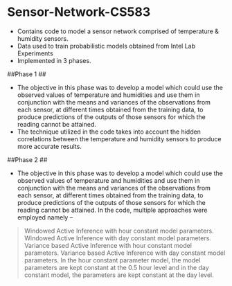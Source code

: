 # Sensor-Network-CS583

* Contains code to model a sensor network comprised of temperature & humidity sensors.
* Data used to train probabilistic models obtained from Intel Lab Experiments
* Implemented in 3 phases.

##Phase 1 ##
* The objective in this phase was to develop a model which could use the observed values of temperature and humidities and use them in conjunction with the means and variances of the observations from each sensor, at different times obtained from the training data, to produce predictions of the outputs of those sensors for which the reading cannot be attained.
* The technique utilized in the code takes into account the hidden correlations between the temperature and humidity sensors to produce more accurate results.

##Phase 2 ##
* The objective in this phase was to develop a model which could use the observed values of temperature and
humidities and use them in conjunction with the means and variances of the observations from each sensor, at
different times obtained from the training data, to produce predictions of the outputs of those sensors for which the
reading cannot be attained.
In the code, multiple approaches were employed namely –
> Windowed Active Inference with hour constant model parameters.
> Windowed Active Inference with day constant model parameters.
> Variance based Active Inference with hour constant model parameters.
> Variance based Active Inference with day constant model parameters.
In the hour constant parameter model, the model parameters are kept constant at the 0.5 hour level and in the day
constant model, the parameters are kept constant at the day level.
